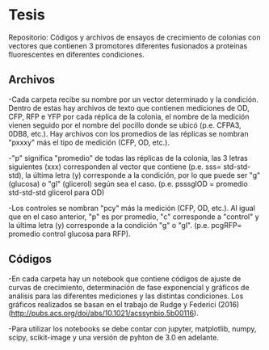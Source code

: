 # Tesis

Repositorio: Códigos y archivos de ensayos de crecimiento de colonias con vectores que contienen 3 promotores diferentes fusionados a proteínas fluorescentes en diferentes condiciones. 

## Archivos

-Cada carpeta recibe su nombre por un vector determinado y la condición. Dentro de estas hay archivos de texto que contienen mediciones de OD, CFP, RFP e YFP por cada réplica de la colonia, el nombre de la medición vienen seguido por el nombre del pocillo donde se ubicó (p.e. CFPA3, 0DB8, etc.).
Hay archivos con los promedios de las réplicas se nombran "pxxxy" más el tipo de medición (CFP, OD, etc.). 

-"p" significa "promedio" de todas las réplicas de la colonia, las 3 letras siguientes (xxx) corresponden al vector que contiene (p.e. sss= std-std-std), la última letra (y) corresponde a la condición, por lo que puede ser "g" (glucosa) o "gl" (glicerol) según sea el caso. (p.e. psssglOD = promedio std-std-std glicerol para OD)

-Los controles se nombran "pcy" más la medición (CFP, OD, etc.). Al igual que en el caso anterior, "p" es por promedio, "c" corresponde a "control" y la última letra (y) corresponde a la condición "g" o "gl". (p.e. pcgRFP= promedio control glucosa para RFP).


## Códigos
-En cada carpeta hay un notebook que contiene códigos de ajuste de curvas de crecimiento, determinación de fase exponencial y gráficos de análisis para las diferentes mediciones y las distintas condiciones. Los gráficos realizados se basan en el trabajo de Rudge y Federici (2016) (http://pubs.acs.org/doi/abs/10.1021/acssynbio.5b00116).

-Para utilizar los notebooks se debe contar con jupyter, matplotlib, numpy, scipy, scikit-image y una versión de pyhton de 3.0 en adelante. 


